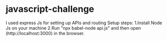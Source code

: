 # javascript-challenge 
I used express Js for setting up APIs and routing
Setup steps:
1.Install Node Js on your machine
2.Run "npx babel-node api.js" and then open (http://localhost:3000) in the browser.
